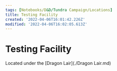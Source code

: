 ```yaml
---
tags: [Notebooks/D&D/Tundra Campaign/Locations]
title: Testing Facility
created: '2022-04-06T16:01:42.226Z'
modified: '2022-04-06T16:02:05.613Z'
---
```


# Testing Facility

Located under the [Dragon Lair](./Dragon Lair.md)

